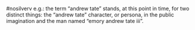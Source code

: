 #nosilverv 
e.g.: the term “andrew tate” stands, at this point in time, for two distinct things: the “andrew tate” character, or persona, in the public imagination and the man named “emory andrew tate iii”. 
